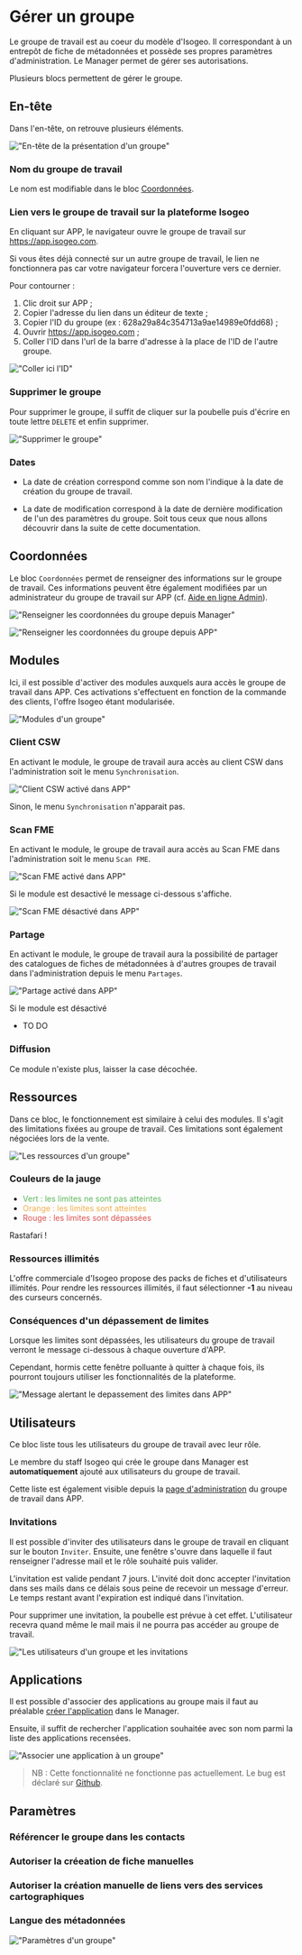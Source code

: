 # Gérer un groupe

Le groupe de travail est au coeur du modèle d'Isogeo. Il correspondant à un entrepôt de fiche de métadonnées et possède ses propres paramètres d'administration. Le Manager permet de gérer ses autorisations.

Plusieurs blocs permettent de gérer le groupe.

## En-tête

Dans l'en-tête, on retrouve plusieurs éléments.

!["En-tête de la présentation d'un groupe"](/assets/groups_heading.JPG)

### Nom du groupe de travail

Le nom est modifiable dans le bloc [Coordonnées](#coordonnées).

### Lien vers le groupe de travail sur la plateforme Isogeo

En cliquant sur APP<i class="fa fa-external-link"></i>, le navigateur ouvre le groupe de travail sur https://app.isogeo.com.

Si vous êtes déjà connecté sur un autre groupe de travail, le lien ne fonctionnera pas car votre navigateur forcera l'ouverture vers ce dernier.

Pour contourner :

1. Clic droit sur APP<i class="fa fa-external-link"></i> ;
2. Copier l'adresse du lien dans un éditeur de texte ;
3. Copier l'ID du groupe (ex : 628a29a84c354713a9ae14989e0fdd68) ;
4. Ouvrir https://app.isogeo.com ;
5. Coller l'ID dans l'url de la barre d'adresse à la place de l'ID de l'autre groupe.

!["Coller ici l'ID"](/assets/groups_copy_id_group.JPG)

### Supprimer le groupe

Pour supprimer le groupe, il suffit de cliquer sur la poubelle <i class="fa fa-trash"></i> puis d'écrire en toute lettre `DELETE` et enfin supprimer.

!["Supprimer le groupe"](/assets/groups_delete_group.JPG)

### Dates

* La date de création correspond comme son nom l'indique à la date de création du groupe de travail.

* La date de modification correspond à la date de dernière modification de l'un des paramètres du groupe. Soit tous ceux que nous allons découvrir dans la suite de cette documentation.

## Coordonnées

Le bloc `Coordonnées` permet de renseigner des informations sur le groupe de travail. Ces informations peuvent être également modifiées par un administrateur du groupe de travail sur APP (cf. [Aide en ligne Admin](http://help.isogeo.com/admin/fr/settings/dashboard.html#le-point-de-contact-du-groupe-de-travail)).

!["Renseigner les coordonnées du groupe depuis Manager"](/assets/groups_coordinates.JPG)

!["Renseigner les coordonnées du groupe depuis APP"](/assets/app_groups_coordinates.JPG)

## Modules

Ici, il est possible d'activer des modules auxquels aura accès le groupe de travail dans APP. Ces activations s'effectuent en fonction de la commande des clients, l'offre Isogeo étant modularisée.

!["Modules d'un groupe"](/assets/groups_modules.JPG)

### Client CSW

En activant le module, le groupe de travail aura accès au client CSW dans l'administration soit le menu `Synchronisation`.

!["Client CSW activé dans APP"](/assets/groups_activate_csw_app.JPG)

Sinon, le menu `Synchronisation` n'apparait pas.

### Scan FME

En activant le module, le groupe de travail aura accès au Scan FME dans l'administration soit le menu `Scan FME`.

!["Scan FME activé dans APP"](/assets/groups_activate_scan_app.JPG)

Si le module est desactivé le message ci-dessous s'affiche.

!["Scan FME désactivé dans APP"](/assets/groups_desactivate_scan_app.JPG)

### Partage

En activant le module, le groupe de travail aura la possibilité de partager des catalogues de fiches de métadonnées à d'autres groupes de travail dans l'administration depuis le menu `Partages`.

!["Partage activé dans APP"](/assets/groups_activate_partage_app.JPG)

Si le module est désactivé 

* TO DO 

### Diffusion

Ce module n'existe plus, laisser la case décochée.

## Ressources

Dans ce bloc, le fonctionnement est similaire à celui des modules. Il s'agit des limitations fixées au groupe de travail. Ces limitations sont également négociées lors de la vente.

!["Les ressources d'un groupe"](/assets/groups_ressources.JPG)

### Couleurs de la jauge

* <span style="color:#5cb85c">Vert : les limites ne sont pas atteintes</span>
* <span style="color:#f0ad4e">Orange : les limites sont atteintes</span>
* <span style="color:#d9534f">Rouge : les limites sont dépassées</span>

Rastafari !

### Ressources illimités

L'offre commerciale d'Isogeo propose des packs de fiches et d'utilisateurs illimités. Pour rendre les ressources illimités, il faut sélectionner **-1** au niveau des curseurs concernés.

### Conséquences d'un dépassement de limites

Lorsque les limites sont dépassées, les utilisateurs du groupe de travail verront le message ci-dessous à chaque ouverture d'APP.

Cependant, hormis cette fenêtre polluante à quitter à chaque fois, ils pourront toujours utiliser les fonctionnalités de la plateforme.  

!["Message alertant le depassement des limites dans APP"](/assets/app_limits_exceeded.JPG)

## Utilisateurs

Ce bloc liste tous les utilisateurs du groupe de travail avec leur rôle.

Le membre du staff Isogeo qui crée le groupe dans Manager est **automatiquement** ajouté aux utilisateurs du groupe de travail.

Cette liste est également visible depuis la [page d'administration](https://app.isogeo.com/groups/628a29a84c354713a9ae14989e0fdd68/admin/users/memberships) du groupe de travail dans APP.

### Invitations

Il est possible d'inviter des utilisateurs dans le groupe de travail en cliquant sur le bouton `Inviter`. Ensuite, une fenêtre s'ouvre dans laquelle il faut renseigner l'adresse mail et le rôle souhaité puis valider.

L'invitation est valide pendant 7 jours. L'invité doit donc accepter l'invitation dans ses mails dans ce délais sous peine de recevoir un message d'erreur. Le temps restant avant l'expiration est indiqué dans l'invitation.

Pour supprimer une invitation, la poubelle est prévue à cet effet. L'utilisateur recevra quand même le mail mais il ne pourra pas accéder au groupe de travail.

!["Les utilisateurs d'un groupe et les invitations ](/assets/groups_users.JPG)

## Applications

Il est possible d'associer des applications au groupe mais il faut au préalable [créer l'application](/fr/applications/details.md) dans le Manager.

Ensuite, il suffit de rechercher l'application souhaitée avec son nom parmi la liste des applications recensées.

!["Associer une application à un groupe"](/assets/groups_associate_application.JPG)

> NB : Cette fonctionnalité ne fonctionne pas actuellement. Le bug est déclaré sur [Github](https://github.com/isogeo/isogeo-manager/issues/9).

## Paramètres

### Référencer le groupe dans les contacts

### Autoriser la créeation de fiche manuelles

### Autoriser la création manuelle de liens vers des services cartographiques 

### Langue des métadonnées


!["Paramètres d'un groupe"](/assets/groups_parameters.JPG)